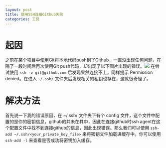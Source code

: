 ```yaml
---
layout: post
title: 使用SSH连接Github失败
categories: 工具
---
```


# 起因
之前在某个项目中使用Git将本地代码push到了Github，一直没出现任何问题，在隔了一段时间后再次使用Git push代码，却出现了以下图片出现的错误。![](https://blogimg-1253107768.cos.ap-guangzhou.myqcloud.com/blogImage/ssh01.png#crop=0&crop=0&crop=1&crop=1&id=SLrGp&originHeight=142&originWidth=820&originalType=binary&ratio=1&rotation=0&showTitle=false&status=done&style=none&title=)
在尝试使用  `ssh -v git@github.com` 后发现果然连接不上，同样提示 Permission denied。在进入 `~/.ssh/` 文件夹后发现相关的私钥也存在，这就很奇怪了。
# 解决方法
首先说一下我的错误原因，在 ~/.ssh/ 文件夹下有个 config 文件，这个文件中配置的是你的密钥信息，github的并未在其中，因此在连接github时ssh agent在这个配置文件中找不到连接github的信息，因此出现错误。那么我们可以使用 `ssh-add ~/.ssh/<your_private_key_file>` 来将密钥文件加载进缓存中。你可以使用 `ssh-add -l` 来查看是否成功将密钥加入缓存。

